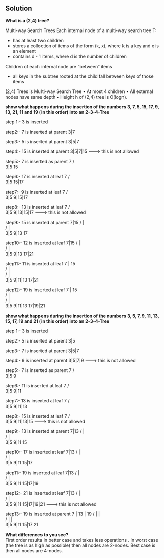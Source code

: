 Solution
---
**What is a (2,4) tree?**

Multi-way Search Trees
Each internal node of a multi-way search tree T:
- has at least two children
- stores a collection of items of the form (k, x), where k is a key and x is an element
- contains d - 1 items, where d is the number of children

Children of each internal node are “between” items
- all keys in the subtree rooted at the child fall between keys of those items

(2,4) Trees is Multi-way Search Tree
• At most 4 children
• All external nodes have same depth 
• Height h of (2,4) tree is O(logn).

**show what happens during the insertion of the numbers 3, 7,
5, 15, 17, 9, 13, 21, 11 and 19 (in this order) into an 2-3-4-Tree**

step 1:-
3 is inserted

step2:-
7 is inserted at parent
3|7

step3:-
5 is inserted at parent
3|5|7

step4:-
15 is inserted at parent
3|5|7|15 ---> this is not allowed

step5:-
7 is inserted as parent
                7
               / \
            3|5   15
            
step6:-
17 is inserted at leaf
                7
               / \
            3|5   15|17
            
step7:-
9 is inserted at leaf
                7
               / \
            3|5   9|15|17
            
step8:-
13 is inserted at leaf
                7
               / \
            3|5   9|13|15|17 ---> this is not allowed
            
step9:-
15 is inserted at parent
                7|15
               / |  \
              /  |   \
           3|5  9|13  17 

step10:-
12 is inserted at leaf
                7|15
               / |  \
              /  |   \
           3|5  9|13  17|21 
           
step11:-
11 is inserted at leaf
               7 | 15                
             /   |    \
            /    |     \
         3|5  9|11|13  17|21 
           
step12:-
19 is inserted at leaf
               7 | 15                
             /   |    \
            /    |     \
         3|5  9|11|13  17|19|21 

**show what happens during the insertion of the numbers 3, 5,
7, 9, 11, 13, 15, 17, 19 and 21 (in this order) into an 2-3-4-Tree**

step 1:-
3 is inserted

step2:-
5 is inserted at parent
3|5

step3:-
7 is inserted at parent
3|5|7

step4:-
9 is inserted at parent
3|5|7|9 ---> this is not allowed

step5:-
7 is inserted as parent
                7
               / \
            3|5   9

step6:-
11 is inserted at leaf
                7
               / \
            3|5   9|11
            
step7:-
13 is inserted at leaf
                7
               / \
            3|5   9|11|13
            
step8:-
15 is inserted at leaf
                7
               / \
            3|5   9|11|13|15 ---> this is not allowed
            
step9:-
13 is inserted at parent
                7|13
               / |  \
              /  |   \
           3|5  9|11  15
           
step10:-
17 is inserted at leaf
                7|13
               / |  \
              /  |   \
           3|5  9|11  15|17
           
           
step11:-
19 is inserted at leaf
                7|13
               / |  \
              /  |   \
           3|5  9|11  15|17|19
           
step12:-
21 is inserted at leaf
                7|13
               / |  \
              /  |   \
           3|5  9|11  15|17|19|21 ---> this is not allowed
           
step13:-
19 is inserted at parent
              7  | 13  |  19
              /  |     |   \
             /   |     |    \
           3|5  9|11  15|17  21 


**What differences to you see?**         
First order results in better case and takes less operations . 
In worst case (the tree is as high as possible) then all nodes are 2-nodes.
Best case is then all nodes are 4-nodes.
